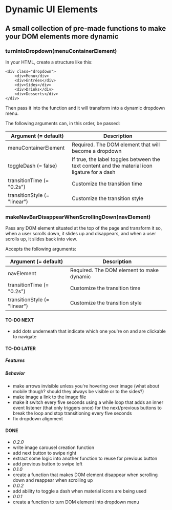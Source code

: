 # Dynamic UI Elements

## A small collection of pre-made functions to make your DOM elements more dynamic

### turnIntoDropdown(menuContainerElement)

In your HTML, create a structure like this:

```
<div class="dropdown">
    <div>Menu</div>
    <div>Entrées</div>
    <div>Sides</div>
    <div>Drinks</div>
    <div>Desserts</div>
</div>
```

Then pass it into the function and it will transform into a dynamic dropdown menu.

The following arguments can, in this order, be passed:

| Argument (= default)         | Description                                                                                   |
| ---------------------------- | --------------------------------------------------------------------------------------------- |
| menuContainerElement         | Required. The DOM element that will become a dropdown                                         |
| toggleDash (= false)         | If true, the label toggles between the text content and the material icon ligature for a dash |
| transitionTime (= "0.2s")    | Customize the transition time                                                                 |
| transitionStyle (= "linear") | Customize the transition style                                                                |

### makeNavBarDisappearWhenScrollingDown(navElement)

Pass any DOM element situated at the top of the page and transform it so, when a user scrolls down, it slides up and disappears, and when a user scrolls up, it slides back into view.

Accepts the following arguments:

| Argument (= default)         | Description                               |
| ---------------------------- | ----------------------------------------- |
| navElement                   | Required. The DOM element to make dynamic |
| transitionTime (= "0.2s")    | Customize the transition time             |
| transitionStyle (= "linear") | Customize the transition style            |

#### TO-DO NEXT

-   add dots underneath that indicate which one you're on and are clickable to navigate

#### TO-DO LATER

##### Features

##### Behavior

-   make arrows invisible unless you're hovering over image (what about mobile though? should they always be visible or to the sides?)
-   make image a link to the image file
-   make it switch every five seconds using a while loop that adds an inner event listener (that only triggers once) for the next/previous buttons to break the loop and stop transitioning every five seconds
-   fix dropdown alignment

#### DONE

-   _0.2.0_
-   write image carousel creation function
-   add next button to swipe right
-   extract some logic into another function to reuse for previous button
-   add previous button to swipe left
-   _0.1.0_
-   create a function that makes DOM element disappear when scrolling down and reappear when scrolling up
-   _0.0.2_
-   add ability to toggle a dash when material icons are being used
-   _0.0.1_
-   create a function to turn DOM element into dropdown menu
